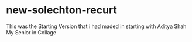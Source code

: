 # new-solechton-recurt
This was the Starting Version that i had maded in starting with Aditya Shah My Senior in Collage
